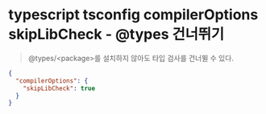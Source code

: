 # typescript tsconfig compilerOptions skipLibCheck - @types 건너뛰기

> @types/\<package>를 설치하지 않아도 타입 검사를 건너뛸 수 있다.

```json
{
  "compilerOptions": {
    "skipLibCheck": true
  }
}
```
